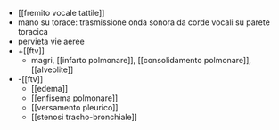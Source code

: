 - [[fremito vocale tattile]]
- mano su torace: trasmissione onda sonora da corde vocali su parete toracica
- pervieta vie aeree
- +[[ftv]]
	- magri, [[infarto polmonare]], [[consolidamento polmonare]], [[alveolite]]
- -[[ftv]]
	- [[edema]]
	- [[enfisema polmonare]]
	- [[versamento pleurico]]
	- [[stenosi tracho-bronchiale]]